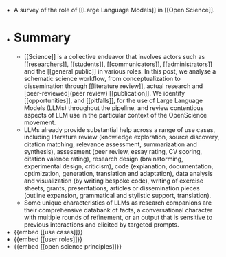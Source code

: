 - A survey of the role of [[Large Language Models]] in [[Open Science]].
- # Summary
	- [[Science]] is a collective endeavor that involves actors such as [[researchers]], [[students]], [[communicators]], [[administrators]] and the [[general public]] in various roles. In this post, we analyse a schematic science workflow, from conceptualization to dissemination through [[literature review]], actual research and [peer-reviewed](peer review) [[publication]]. We identify [[opportunities]], and [[pitfalls]], for the use of Large Language Models (LLMs) throughout the pipeline, and review contentious aspects of LLM use in the particular context of the OpenScience movement.
	- LLMs already provide substantial help across a range of use cases, including literature review (knowledge exploration, source discovery, citation matching, relevance assessment, summarization and synthesis), assessment (peer review, essay rating, CV scoring, citation valence rating), research design (brainstorming, experimental design, criticism), code (explanation, documentation, optimization, generation, translation and adaptation), data analysis and visualization (by writing bespoke code), writing of exercise sheets, grants, presentations, articles or dissemination pieces (outline expansion, grammatical and stylistic support, translation).
	- Some unique characteristics of LLMs as research companions are their comprehensive databank of facts, a conversational character with multiple rounds of refinement, or an output that is sensitive to previous interactions and elicited by targeted prompts.
- {{embed [[use cases]]}}
- {{embed [[user roles]]}}
- {{embed [[open science principles]]}}